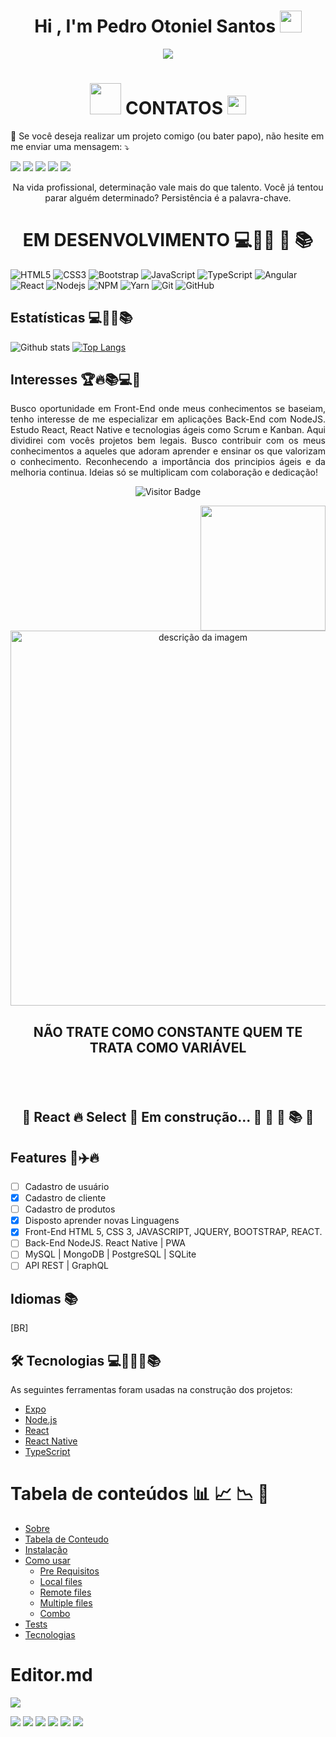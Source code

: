 <h1 align="center">Hi , I'm Pedro Otoniel Santos <img src="https://media.giphy.com/media/hvRJCLFzcasrR4ia7z/giphy.gif" width="35"></h1>
<p align="center">
  <a href="https://github.com/DenverCoder1/readme-typing-svg"><img src="https://readme-typing-svg.herokuapp.com?lines=SoftWare+Engineering+Student;Junior+ReactNative+Developer;Senior+Reactjs+Developer;Pleno+Php+Developer;Nodejs+MySQL+Developer&center=true&width=500&height=50"></a>
</p>

<h1 align="center"><img src = "https://user-images.githubusercontent.com/63050133/156777293-72a6e681-2582-4a9d-ad92-09d1181d47c7.gif" width = 50px> CONTATOS <img src="https://media.giphy.com/media/iY8CRBdQXODJSCERIr/giphy.gif" width="30px"></h1> 

<p align="left">
  💌 Se você deseja realizar um projeto comigo (ou bater papo), não hesite em me enviar uma mensagem: ⤵️
</p>

<p align="left">
  <a href="mailto:contato@pedrootoniel.tech" alt="E-mail">
  <img src="https://img.shields.io/badge/-Email-e34c41?style=flat-square&labelColor=e34c41&logo=gmail&logoColor=white&link=contato@pedrootoniel.tech" /></a>
  <a href="https://www.linkedin.com/in/pedro-otoniel-santos-1a969619a/" alt="Linkedin">
  <img src="https://img.shields.io/badge/-Linkedin-blue?style=flat-square&logo=Linkedin&logoColor=white&link=https://www.linkedin.com/in/pedro-otoniel-santos-1a969619a/" /></a>
  <a href="https://api.whatsapp.com/send?phone=5562999318632&text=Olá%20Pedro Otoniel,%20tudo%20bem?" alt="WhatsApp">
  <img src="https://img.shields.io/badge/-WhatsApp-3CB371?style=flat-square&labelColor=3CB371&logo=whatsapp&logoColor=white&link=https://api.whatsapp.com/send?phone=5562999318632text=Olá%20Pedro Otoniel,%20tudo%20bem?"/></a>
  <a href="https://www.instagram.com/supreminhoon/" alt="Instagram">
  <img src="https://img.shields.io/badge/-Instagram-DF0174?style=flat-square&labelColor=DF0174&logo=instagram&logoColor=white&link=https://www.instagram.com/supreminhoon/"/></a>
  <a href="https://www.github.com/pedrootoniel" alt="Github">
  <img src="https://img.shields.io/badge/-Github-black?style=flat-square&logo=Github&logoColor=white&link=https://www.github.com/pedrootoniel" /></a>
</p>

<p align="center">Na vida profissional, determinação vale mais do que talento. Você já tentou parar alguém determinado? Persistência é a palavra-chave.</p>

<h1 align="center">EM DESENVOLVIMENTO 💻🚀📕 📗 📚</h1> 


![HTML5](https://img.shields.io/badge/-HTML5-E34F26?style=flat-square&logo=html5&logoColor=white)
![CSS3](https://img.shields.io/badge/-CSS3-1572B6?style=flat-square&logo=css3)
![Bootstrap](https://img.shields.io/badge/-Bootstrap-563D7C?style=flat-square&logo=bootstrap)
![JavaScript](https://img.shields.io/badge/-JavaScript-black?style=flat-square&logo=javascript)
![TypeScript](https://img.shields.io/badge/-TypeScript-007ACC?style=flat-square&logo=typescript)
![Angular](https://img.shields.io/badge/-Angular-black?style=flat-square&logo=angular&logoColor=red)
![React](https://img.shields.io/badge/-React-black?style=flat-square&logo=react)
![Nodejs](https://img.shields.io/badge/NodeJs-339933.svg?logo=node.js&logoColor=white)
![NPM](https://img.shields.io/badge/NPM-CB3837.svg?logo=npm)
![Yarn](https://img.shields.io/badge/Yarn-2C8EBB.svg?logo=yarn&logoColor=white)
![Git](https://img.shields.io/badge/-Git-black?style=flat-square&logo=git)
![GitHub](https://img.shields.io/badge/-GitHub-181717?style=flat-square&logo=github)
	
## Estatísticas 💻🚀🔥📚

![Github stats](https://github-readme-stats.vercel.app/api?username=PedroOtoniel&hide=issues&theme=gruvbox&show_icons=true&hide_border=false&count_private=true&include_all_commits=true&line_height=24.5)
[![Top Langs](https://github-readme-stats.vercel.app/api/top-langs/?username=PedroOtoniel&layout=compact&theme=gruvbox&langs_count=10)](https://github.com/PedroOtoniel/github-readme-stats)

## Interesses 🏆🔥📚💻🚀

<p align="justify">Busco oportunidade em Front-End onde meus conhecimentos se baseiam, tenho interesse de me especializar em aplicações Back-End com NodeJS. Estudo React, React Native e tecnologias ágeis como Scrum e Kanban. Aqui dividirei com vocês projetos bem legais. Busco contribuir com os meus conhecimentos a aqueles que adoram aprender e ensinar os que valorizam o conhecimento. Reconhecendo a importância dos principios ágeis e da melhoria continua. Ideias só se multiplicam com colaboração e dedicação!</p>

   </div>

<div align="center">
	
![Visitor Badge](https://visitor-badge.laobi.icu/badge?page_id=PedroOtoniel)

<img align="right" src="https://user-images.githubusercontent.com/63050133/156676671-d5b2e362-97d4-4404-9447-dd71ddfea82f.gif" width = 200px/>
<img alt="descrição da imagem" marin-left="10px"  style="width:600px" src="https://i.imgur.com/EkDWs1r.png" alt="JavaScript" data-canonical-src="https://img.shields.io/badge/-JavaScript-black?style=flat-square&amp;logo=javascript" style="max-width:100%;">

## <p align="center">NÃO TRATE COMO CONSTANTE QUEM TE TRATA COMO VARIÁVEL</p>

</div>

<br />
<br />

<h2 align="center"> 
	🚧 React 🔥 Select 🚀 Em construção... 📕 📗 📒 📚 🚧
</h2>

## Features 🏢✈️🔥

- [ ] Cadastro de usuário
- [x] Cadastro de cliente
- [ ] Cadastro de produtos
- [x] Disposto aprender novas Linguagens
- [x] Front-End HTML 5, CSS 3, JAVASCRIPT, JQUERY, BOOTSTRAP,  REACT. 
- [ ] Back-End NodeJS. React Native | PWA
- [ ] MySQL | MongoDB | PostgreSQL | SQLite
- [ ] API REST | GraphQL

## Idiomas 📚
[BR]

## 🛠 Tecnologias 💻📱🔥📝📚

As seguintes ferramentas foram usadas na construção dos projetos:

- [Expo](https://expo.io/)
- [Node.js](https://nodejs.org/en/)
- [React](https://pt-br.reactjs.org/)
- [React Native](https://reactnative.dev/)
- [TypeScript](https://www.typescriptlang.org/)


Tabela de conteúdos 📊 📈 📉 📝
=================
<!--ts-->
   * [Sobre](#Sobre)
   * [Tabela de Conteudo](#tabela-de-conteudo)
   * [Instalação](#instalacao)
   * [Como usar](#como-usar)
      * [Pre Requisitos](#pre-requisitos)
      * [Local files](#local-files)
      * [Remote files](#remote-files)
      * [Multiple files](#multiple-files)
      * [Combo](#combo)
   * [Tests](#testes)
   * [Tecnologias](#tecnologias)
<!--te-->

# Editor.md

![](https://pandao.github.io/editor.md/images/logos/editormd-logo-180x180.png)

![](https://img.shields.io/github/stars/pandao/editor.md.svg) ![](https://img.shields.io/github/forks/pandao/editor.md.svg) ![](https://img.shields.io/github/tag/pandao/editor.md.svg) ![](https://img.shields.io/github/release/pandao/editor.md.svg) ![](https://img.shields.io/github/issues/pandao/editor.md.svg) ![](https://img.shields.io/bower/v/editor.md.svg)

